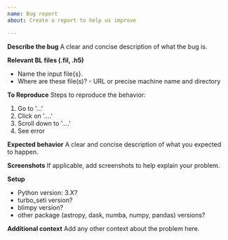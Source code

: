 ```yaml
---
name: Bug report
about: Create a report to help us improve

---
```


**Describe the bug**
A clear and concise description of what the bug is.

**Relevant BL files (.fil, .h5)**
* Name the input file{s}.
* Where are these file(s)? - URL or precise machine name and directory

**To Reproduce**
Steps to reproduce the behavior:
1. Go to '...'
2. Click on '....'
3. Scroll down to '....'
4. See error

**Expected behavior**
A clear and concise description of what you expected to happen.

**Screenshots**
If applicable, add screenshots to help explain your problem.

**Setup**
 - Python version: 3.X?
 - turbo_seti version?
 - blimpy version?
 - other package (astropy, dask, numba, numpy, pandas) versions?

**Additional context**
Add any other context about the problem here.

